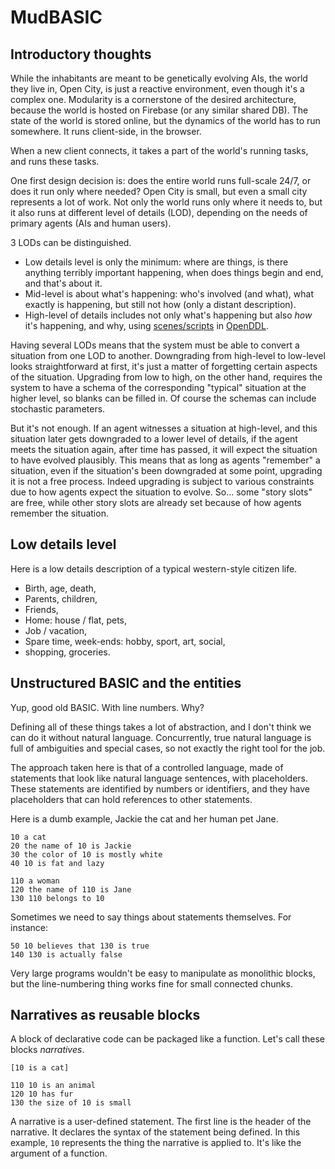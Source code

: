 # MudBASIC

## Introductory thoughts

While the inhabitants are meant to be genetically evolving AIs, the world they live in, Open City, is just a reactive environment, even though it's a complex one. Modularity is a cornerstone of the desired architecture, because the world is hosted on Firebase (or any similar shared DB). The state of the world is stored online, but the dynamics of the world has to run somewhere. It runs client-side, in the browser.

When a new client connects, it takes a part of the world's running tasks, and runs these tasks.

One first design decision is: does the entire world runs full-scale 24/7, or does it run only where needed? Open City is small, but even a small city represents a lot of work. Not only the world runs only where it needs to, but it also runs at different level of details (LOD), depending on the needs of primary agents (AIs and human users).

3 LODs can be distinguished.

- Low details level is only the minimum: where are things, is there anything terribly important happening, when does things begin and end, and that's about it.
- Mid-level is about what's happening: who's involved (and what), what exactly is happening, but still not how (only a distant description).
- High-level of details includes not only what's happening but also _how_ it's happening, and why, using [scenes/scripts](https://tinycog.sourceforge.net/wiki/Scene_Based_Reasoning) in [OpenDDL](http://openddl.org/).

Having several LODs means that the system must be able to convert a situation from one LOD to another. Downgrading from high-level to low-level looks straightforward at first, it's just a matter of forgetting certain aspects of the situation. Upgrading from low to high, on the other hand, requires the system to have a schema of the corresponding "typical" situation at the higher level, so blanks can be filled in. Of course the schemas can include stochastic parameters.

But it's not enough. If an agent witnesses a situation at high-level, and this situation later gets downgraded to a lower level of details, if the agent meets the situation again, after time has passed, it will expect the situation to have evolved plausibly. This means that as long as agents "remember" a situation, even if the situation's been downgraded at some point, upgrading it is not a free process. Indeed upgrading is subject to various constraints due to how agents expect the situation to evolve. So... some "story slots" are free, while other story slots are already set because of how agents remember the situation.

## Low details level

Here is a low details description of a typical western-style citizen life.

- Birth, age, death,
- Parents, children,
- Friends,
- Home: house / flat, pets,
- Job / vacation,
- Spare time, week-ends: hobby, sport, art, social,
- shopping, groceries.

## Unstructured BASIC and the entities

Yup, good old BASIC. With line numbers. Why?

Defining all of these things takes a lot of abstraction, and I don't think we can do it without natural language. Concurrently, true natural language is full of ambiguities and special cases, so not exactly the right tool for the job.

The approach taken here is that of a controlled language, made of statements that look like natural language sentences, with placeholders. These statements are identified by numbers or identifiers, and they have placeholders that can hold references to other statements.

Here is a dumb example, Jackie the cat and her human pet Jane.

```
10 a cat
20 the name of 10 is Jackie
30 the color of 10 is mostly white
40 10 is fat and lazy

110 a woman
120 the name of 110 is Jane
130 110 belongs to 10
```

Sometimes we need to say things about statements themselves. For instance:

```
50 10 believes that 130 is true
140 130 is actually false
```

Very large programs wouldn't be easy to manipulate as monolithic blocks, but the line-numbering thing works fine for small connected chunks.

## Narratives as reusable blocks

A block of declarative code can be packaged like a function. Let's call these blocks _narratives_.

```
[10 is a cat]

110 10 is an animal
120 10 has fur
130 the size of 10 is small
```

A narrative is a user-defined statement. The first line is the header of the narrative. It declares the syntax of the statement being defined. In this example, `10` represents the thing the narrative is applied to. It's like the argument of a function.





